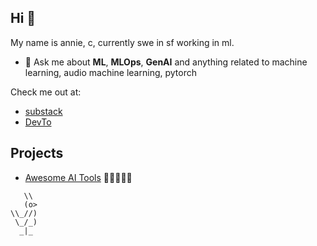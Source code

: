 ## Hi 👋

My name is annie, c, currently swe in sf working in ml. 

- 💬 Ask me about **ML**, **MLOps**, **GenAI** and anything related to machine learning, audio machine learning, pytorch

Check me out at: 
- [substack](https://bestaitoolsforyou.substack.com/)
- [DevTo](https://dev.to/pinkmashpotato)

## Projects

- [Awesome AI Tools](https://github.com/pink-mash-potato/awesome-ai-tools) 🌟🌟🌟🌟🌟

```
   \\
   (o>
\\_//)
 \_/_)
  _|_
```
